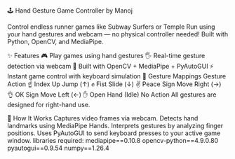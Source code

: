 🕹️ Hand Gesture Game Controller by Manoj


Control endless runner games like Subway Surfers or Temple Run using your hand gestures and webcam — no physical controller needed! Built with Python, OpenCV, and MediaPipe.


✨ Features
🎮 Play games using hand gestures
🖐️ Real-time gesture detection via webcam
🤖 Built with OpenCV + MediaPipe + PyAutoGUI
⚡ Instant game control with keyboard simulation
🧠 Gesture Mappings
Gesture	Action
☝️ Index Up	Jump (↑)
✊ Fist	Slide (↓)
✌️ Peace Sign	Move Right (→)
👌 OK Sign	Move Left (←)
✋ Open Hand (Idle)	No Action
All gestures are designed for right-hand use.

🚀 How It Works
Captures video frames via webcam.
Detects hand landmarks using MediaPipe Hands.
Interprets gestures by analyzing finger positions.
Uses PyAutoGUI to send keyboard presses to your active game window.
libraries required:
mediapipe==0.10.8
opencv-python==4.9.0.80
pyautogui==0.9.54
numpy==1.26.4
